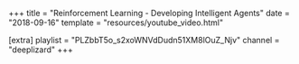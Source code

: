 +++
title = "Reinforcement Learning - Developing Intelligent Agents"
date = "2018-09-16"
template = "resources/youtube_video.html"

[extra]
playlist = "PLZbbT5o_s2xoWNVdDudn51XM8lOuZ_Njv"
channel = "deeplizard"
+++